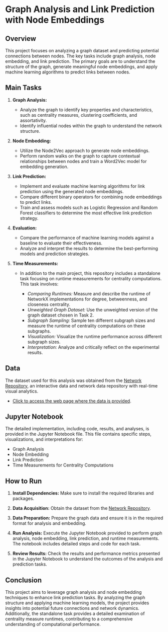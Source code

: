 # Graph Analysis and Link Prediction with Node Embeddings

## Overview

This project focuses on analyzing a graph dataset and predicting potential connections between nodes. The key tasks include graph analysis, node embedding, and link prediction. The primary goals are to understand the structure of the graph, generate meaningful node embeddings, and apply machine learning algorithms to predict links between nodes.

## Main Tasks

1. **Graph Analysis:**
   - Analyze the graph to identify key properties and characteristics, such as centrality measures, clustering coefficients, and assortativity.
   - Identify influential nodes within the graph to understand the network structure.

2. **Node Embedding:**
   - Utilize the Node2Vec approach to generate node embeddings.
   - Perform random walks on the graph to capture contextual relationships between nodes and train a Word2Vec model for embedding generation.

3. **Link Prediction:**
   - Implement and evaluate machine learning algorithms for link prediction using the generated node embeddings.
   - Compare different binary operators for combining node embeddings to predict links.
   - Train and assess models such as Logistic Regression and Random Forest classifiers to determine the most effective link prediction strategy.

4. **Evaluation:**
   - Compare the performance of machine learning models against a baseline to evaluate their effectiveness.
   - Analyze and interpret the results to determine the best-performing models and prediction strategies.

5. **Time Measurements:**

   - In addition to the main project, this repository includes a standalone task focusing on runtime measurements for centrality computations. This task involves:

     - *Comparing Runtimes:* Measure and describe the runtime of NetworkX implementations for degree, betweenness, and closeness centrality.
     - *Unweighted Graph Dataset:* Use the unweighted version of the graph dataset chosen in Task 2.
     - *Subgraph Sampling:* Sample ten different subgraph sizes and measure the runtime of centrality computations on these subgraphs.
     - *Visualization:* Visualize the runtime performance across different subgraph sizes.
     - *Interpretation:* Analyze and critically reflect on the experimental results.

## Data

The dataset used for this analysis was obtained from the [Network Repository](https://networkrepository.com/index.php), an interactive data and network data repository with real-time visual analytics.

- [Click to access the web page where the data is provided](https://networkrepository.com/fb-pages-tvshow.php).

## Jupyter Notebook

The detailed implementation, including code, results, and analyses, is provided in the Jupyter Notebook file. This file contains specific steps, visualizations, and interpretations for:

- Graph Analysis
- Node Embedding
- Link Prediction
- Time Measurements for Centrality Computations

## How to Run

1. **Install Dependencies:**
   Make sure to install the required libraries and packages.

2. **Data Acquisition:**
   Obtain the dataset from the [Network Repository](https://networkrepository.com/index.php).

3. **Data Preparation:**
   Prepare the graph data and ensure it is in the required format for analysis and embedding.

4. **Run Analysis:**
   Execute the Jupyter Notebook provided to perform graph analysis, node embedding, link prediction, and runtime measurements. The notebook includes detailed steps and code for each task.

5. **Review Results:**
   Check the results and performance metrics presented in the Jupyter Notebook to understand the outcomes of the analysis and prediction tasks.

## Conclusion

This project aims to leverage graph analysis and node embedding techniques to enhance link prediction tasks. By analyzing the graph structure and applying machine learning models, the project provides insights into potential future connections and network dynamics. Additionally, the standalone task provides a detailed examination of centrality measure runtimes, contributing to a comprehensive understanding of computational performance.

